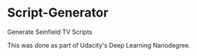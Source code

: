 # Script-Generator
Generate Seinfield TV Scripts

This was done as part of Udacity's Deep Learning Nanodegree.
